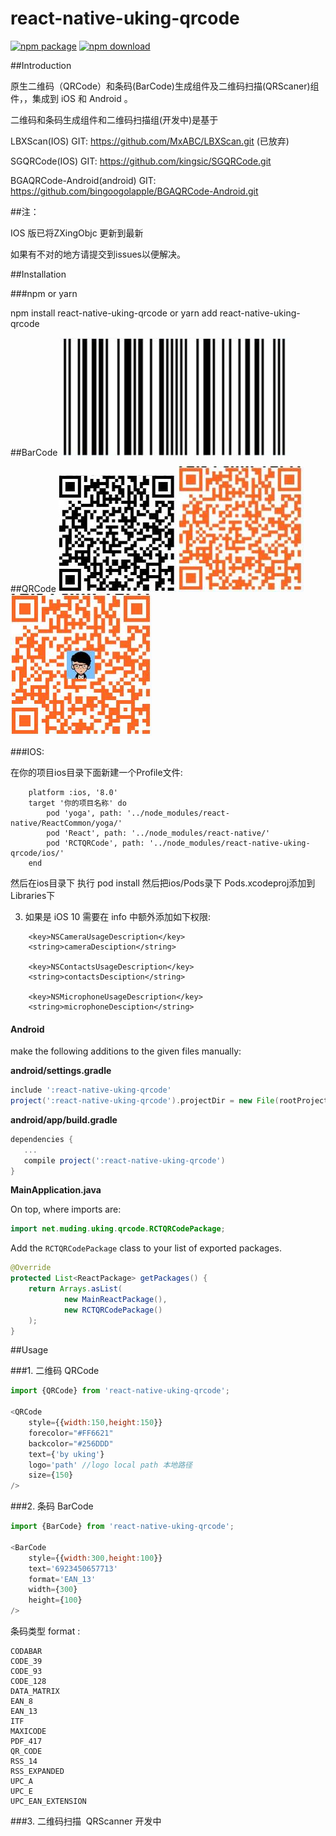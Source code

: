 # react-native-uking-qrcode 

[![npm package](https://badge.fury.io/js/react-native-uking-qrcode.svg)](https://www.npmjs.com/package/react-native-uking-qrcode)
[![npm download](https://img.shields.io/npm/dm/react-native-uking-qrcode.svg?style=flat-square)](https://www.npmjs.com/package/react-native-uking-qrcode)

##Introduction

原生二维码（QRCode）和条码(BarCode)生成组件及二维码扫描(QRScaner)组件，，集成到 iOS 和 Android 。

二维码和条码生成组件和二维码扫描组(开发中)是基于 

LBXScan(IOS) GIT: https://github.com/MxABC/LBXScan.git (已放弃)

SGQRCode(IOS) GIT: https://github.com/kingsic/SGQRCode.git

BGAQRCode-Android(android) GIT: https://github.com/bingoogolapple/BGAQRCode-Android.git

##注：

IOS 版已将ZXingObjc 更新到最新

如果有不对的地方请提交到issues以便解决。

##Installation

###npm or yarn 

npm install react-native-uking-qrcode  or yarn add react-native-uking-qrcode

##BarCode
![image](https://github.com/An-uking/react-native-uking-qrcode/blob/master/screenshots/2.jpg)

##QRCode
![image](https://github.com/An-uking/react-native-uking-qrcode/blob/master/screenshots/3.jpg)
![image](https://github.com/An-uking/react-native-uking-qrcode/blob/master/screenshots/4.jpg)
![image](https://github.com/An-uking/react-native-uking-qrcode/blob/master/screenshots/1.jpg)

###IOS:

在你的项目ios目录下面新建一个Profile文件:
```
    platform :ios, '8.0'
    target '你的项目名称' do
        pod 'yoga', path: '../node_modules/react-native/ReactCommon/yoga/'    
        pod 'React', path: '../node_modules/react-native/'    
        pod 'RCTQRCode', path: '../node_modules/react-native-uking-qrcode/ios/'   
    end
```
然后在ios目录下 执行 pod install
然后把ios/Pods录下 Pods.xcodeproj添加到 Libraries下

3. 如果是 iOS 10 需要在 info 中额外添加如下权限:
```
    <key>NSCameraUsageDescription</key>    
    <string>cameraDesciption</string>

    <key>NSContactsUsageDescription</key>    
    <string>contactsDesciption</string>

    <key>NSMicrophoneUsageDescription</key>    
    <string>microphoneDesciption</string>
```    


#### Android

make the following additions to the given files manually:

**android/settings.gradle**

```gradle
include ':react-native-uking-qrcode'
project(':react-native-uking-qrcode').projectDir = new File(rootProject.projectDir, '../node_modules/react-native-uking-qrcode/android')
```

**android/app/build.gradle**

```gradle
dependencies {
   ...
   compile project(':react-native-uking-qrcode')
}
```

**MainApplication.java**

On top, where imports are:

```java
import net.muding.uking.qrcode.RCTQRCodePackage;
```

Add the `RCTQRCodePackage` class to your list of exported packages.

```java
@Override
protected List<ReactPackage> getPackages() {
    return Arrays.asList(
            new MainReactPackage(),
            new RCTQRCodePackage()
    );
}
```


##Usage

###1. 二维码 QRCode

```javascript
import {QRCode} from 'react-native-uking-qrcode';

<QRCode 
    style={{width:150,height:150}} 
    forecolor="#FF6621" 
    backcolor="#256DDD" 
    text={'by uking'} 
    logo='path' //logo local path 本地路径
    size={150} 
/>
```
###2. 条码 BarCode

```javascript
import {BarCode} from 'react-native-uking-qrcode';

<BarCode
    style={{width:300,height:100}}                    
    text='6923450657713'
    format='EAN_13'
    width={300}
    height={100}
/>
```
条码类型 format :
```
CODABAR
CODE_39
CODE_93
CODE_128
DATA_MATRIX
EAN_8
EAN_13
ITF
MAXICODE
PDF_417
QR_CODE
RSS_14
RSS_EXPANDED
UPC_A
UPC_E
UPC_EAN_EXTENSION

```
###3. 二维码扫描  QRScanner 开发中
